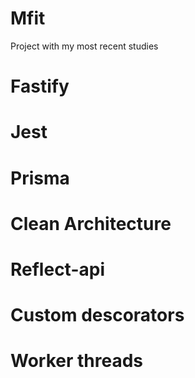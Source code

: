 # Mfit
Project with my most recent studies

# Fastify
# Jest
# Prisma
# Clean Architecture
# Reflect-api 
# Custom descorators
# Worker threads
